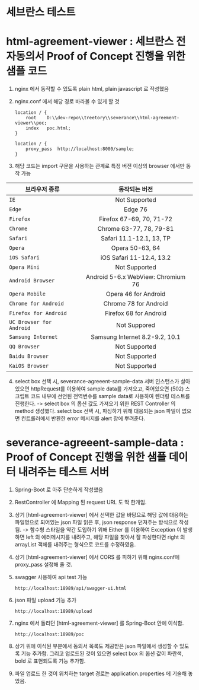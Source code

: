 # 세브란스 테스트 

# **html-agreement-viewer** : 세브란스 전자동의서 Proof of Concept 진행을 위한 샘플 코드

1. nginx 에서 동작할 수 있도록 plain html, plain javascript 로 작성했음

2. nginx.conf 에서 해당 경로 바라볼 수 있게 할 것

    ```
	location / {
        root   	D:\\dev-repo\\treetory\\severance\\html-agreement-viewer\\poc;
        index	poc.html;
    }

	location / {
        proxy_pass 	http://localhost:8080/sample;
    }
	```

3. 해당 코드는 import 구문을 사용하는 관계로 특정 버전 이상의 browser 에서만 동작 가능

| 브라우저 종류 | 동작되는 버전 |
|---|:---:|
| `IE` | Not Supported
| `Edge` | Edge 76
| `Firefox` | Firefox 67-69, 70, 71-72
| `Chrome` | Chrome 63-77, 78, 79-81
| `Safari` | Safari 11.1-12.1, 13, TP
| `Opera` | Opera 50-63, 64
| `iOS Safari` | iOS Safari 11-12.4, 13.2
| `Opera Mini` | Not Supported
| `Android Browser` | Android 5-6.x WebView: Chromium 76
| `Opera Mobile` | Opera 46 for Android
| `Chrome for Android` | Chrome 78 for Android
| `Firefox for Android` | Firefox 68 for Android
| `UC Browser for Android` | Not Suppored
| `Samsung Internet` | Samsung Internet 8.2-9.2, 10.1
| `QQ Browser` | Not Supported
| `Baidu Browser` | Not Supported
| `KaiOS Browser` | Not Supported

4. select box 선택 시, severance-agreeent-sample-data 서버 인스턴스가 살아있으면 httpRequest를 이용하여 sample data를 가져오고, 죽어있으면 (502) 스크립트 코드 내부에 선언된 전역변수를 sample data로 사용하여 렌더링 테스트를 진행한다. -> select box 의 옵션 값도 가져오기 위한 REST Controller 의 method 생성했다. select box 선택 시, 파싱하기 위해 대응되는 json 파일이 없으면 컨트롤러에서 반환한 error 메시지를 alert 창에 뿌려준다.

# **severance-agreeent-sample-data** : Proof of Concept 진행을 위한 샘플 데이터 내려주는 테스트 서버

1. Spring-Boot 로 아주 단순하게 작성했음

2. RestController 에 Mapping 된 request URL 도 딱 한개임.

3. 상기 [html-agreement-viewer] 에서 선택한 값을 바탕으로 해당 값에 대응하는 파일명으로 되어있는 json 파일 읽은 후, json response 던져주는 방식으로 작성됨. -> 함수형 스타일을 약간 도입하기 위해 Either 를 이용하여 Exception 이 발생하면 left 의 에러메시지를 내려주고, 해당 파일을 찾아서 잘 파싱한다면 right 의 arrayList 객체를 내려주는 형식으로 코드를 수정하였음.

4. 상기 [html-agreement-viewer] 에서 CORS 를 피하기 위해 nginx.conf에 proxy_pass 설정해 줄 것.

5. swagger 사용하여 api test 가능
	```
	http://localhost:18989/api/swagger-ui.html
	```

6. json 파일 upload 기능 추가
	```
	http://localhost:18989/upload
	```
	
7. nginx 에서 돌리던 [html-agreement-viewer] 를 Spring-Boot 안에 이식함.
	```
	http://localhost:18989/poc
	```
	
8. 상기 위에 이식된 부분에서 동의서 목록도 제공받은 json 파일에서 생성할 수 있도록 기능 추가함. 그리고 업로드된 것이 있으면 select box 의 옵션 값이 파란색, bold 로 표현되도록 기능 추가함.

9. 파일 업로드 한 것이 위치하는 target 경로는 application.properties 에 기술해 놓았음.